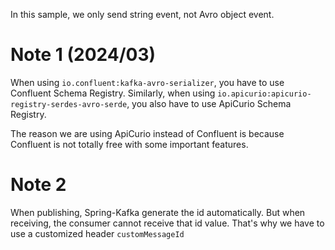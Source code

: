 In this sample, we only send string event, not Avro object event.

# Note 1 (2024/03)

When using `io.confluent:kafka-avro-serializer`, you have to use Confluent Schema Registry.
Similarly, when using `io.apicurio:apicurio-registry-serdes-avro-serde`, you also have to use ApiCurio Schema Registry.

The reason we are using ApiCurio instead of Confluent is because Confluent is not totally free with some important
features.

# Note 2

When publishing, Spring-Kafka generate the id automatically.
But when receiving, the consumer cannot receive that id value. That's why we have to use a customized
header `customMessageId`



